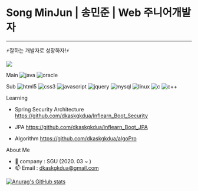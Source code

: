# Song MinJun | 송민준 | Web 주니어개발자
-----
⚡잘하는 개발자로 성장하자!⚡

<a href="https://hits.seeyoufarm.com"><img src="https://hits.seeyoufarm.com/api/count/incr/badge.svg?url=https%3A%2F%2Fgithub.com%2Fdkaskgkdua&count_bg=%2379C83D&title_bg=%23555555&icon=&icon_color=%23D7CECE&title=hits&edge_flat=false"/></a>

Main
![java](https://user-images.githubusercontent.com/56568571/107945025-5ed89680-6fd2-11eb-8267-3eedb9c2ccac.png)
![oracle](https://user-images.githubusercontent.com/56568571/107945889-9d228580-6fd3-11eb-873c-1919bb065a90.png)

Sub
![html5](https://user-images.githubusercontent.com/56568571/107945705-5cc30780-6fd3-11eb-982c-56fd269ce495.png)
![css3](https://user-images.githubusercontent.com/56568571/107945729-651b4280-6fd3-11eb-9c68-488239499c4d.png)
![javascript](https://user-images.githubusercontent.com/56568571/107945808-82501100-6fd3-11eb-83a6-2a2da0d71ae4.png)
![jquery](https://user-images.githubusercontent.com/56568571/107945918-a4e22a00-6fd3-11eb-9ba7-ae0995463e47.png)
![mysql](https://user-images.githubusercontent.com/56568571/107945824-8845f200-6fd3-11eb-91e0-33e0a1a3b92e.png)
![linux](https://user-images.githubusercontent.com/56568571/107945749-6cdae700-6fd3-11eb-9051-b7377068e5b6.png)
![c](https://user-images.githubusercontent.com/56568571/107945949-aca1ce80-6fd3-11eb-9bb9-cc59ae572a59.png)
![c++](https://user-images.githubusercontent.com/56568571/107945967-b3c8dc80-6fd3-11eb-9af1-80fa97dd0efa.png)

Learning
- Spring Security Architecture
https://github.com/dkaskgkdua/Inflearn_Boot_Security

- JPA
https://github.com/dkaskgkdua/inflearn_Boot_JPA

- Algorithm
https://github.com/dkaskgkdua/algoPro


About Me
- 🔭 company : SGU (2020. 03 ~ )
- 📫 Email : dkaskgkdua@gmail.com

<!--
**dkaskgkdua/dkaskgkdua** is a ✨ _special_ ✨ repository because its `README.md` (this file) appears on your GitHub profile.

Here are some ideas to get you started:

- 🔭 I’m currently working on ...
- 🌱 I’m currently learning ...
- 👯 I’m looking to collaborate on ...
- 🤔 I’m looking for help with ...
- 💬 Ask me about ...
- 📫 How to reach me: ...
- 😄 Pronouns: ...
- ⚡ Fun fact: ...
-->




[![Anurag's GitHub stats](https://github-readme-stats.vercel.app/api?username=dkaskgkdua)](https://github.com/anuraghazra/github-readme-stats)
